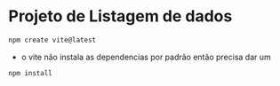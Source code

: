 # Projeto de Listagem de dados 

```sh
npm create vite@latest
```
- o vite não instala as dependencias por padrão então precisa dar um 
```sh
npm install
```

